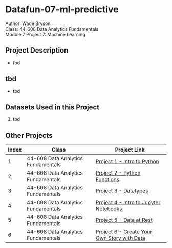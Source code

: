 # Datafun-07-ml-predictive
Author: Wade Bryson  
Class: 44-608 Data Analytics Fundamentals  
Module 7 Project 7: Machine Learning 

## Project Description
* tbd

## tbd
* tbd

## Datasets Used in this Project
1. tbd

## Other Projects
| Index | Class                               | Project Link                                                                                     |
|-------|------------------------------------ |--------------------------------------------------------------------------------------------------|
| 1     | 44-608 Data Analytics Fundamentals  | [Project 1 - Intro to Python](https://github.com/WadeBryson/datafun-01-getting-started)          |
| 2     | 44-608 Data Analytics Fundamentals  | [Project 2 - Python Functions](https://github.com/WadeBryson/datafun-02-functions)               |
| 3     | 44-608 Data Analytics Fundamentals  | [Project 3 - Datatypes](https://github.com/WadeBryson/datafun-03-datatypes)                      |
| 4     | 44-608 Data Analytics Fundamentals  | [Project 4 - Intro to Jupyter Notebooks](https://github.com/WadeBryson/datafun-04-notebooks)     |
| 5     | 44-608 Data Analytics Fundamentals  | [Project 5 - Data at Rest](https://github.com/WadeBryson/datafun-05-data-at-rest)                |
| 6     | 44-608 Data Analytics Fundamentals  | [Project 6 - Create Your Own Story with Data](https://github.com/WadeBryson/datafun-06-projects) |
